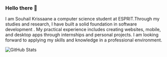 ### Hello there 👋
I am Souhail Krissaane a computer science student at ESPRIT.Through my studies and research, I have built a solid foundation in software development . My practical experience includes creating websites, mobile, and desktop apps through internships and personal projects. I am looking forward to applying my skills and knowledge in a professional environment.

![GitHub Stats](https://github-readme-stats.vercel.app/api?username=SouhailKrs&theme=dark)






<!--
**SouhailKrs/SouhailKrs** is a ✨ _special_ ✨ repository because its `README.md` (this file) appears on your GitHub profile.

Here are some ideas to get you started:

- 🔭 I’m currently working on ...
- 🌱 I’m currently learning ...
- 👯 I’m looking to collaborate on ...
- 🤔 I’m looking for help with ...
- 💬 Ask me about ...
- 📫 How to reach me: ...
- 😄 Pronouns: ...
- ⚡ Fun fact: ...
-->
